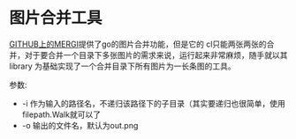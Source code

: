 # 图片合并工具

[GITHUB上的MERGI](!https://github.com/noelyahan/mergi)提供了go的图片合并功能，但是它的
cl只能两张两张的合并，对于要合并一个目录下多张图片的需求来说，运行起来非常麻烦，随手就以其library
为基础实现了一个合并目录下所有图片为一长条图的工具。

参数:
* -i 作为输入的路径名，不递归该路径下的子目录（其实要递归也很简单，使用filepath.Walk就可以了
* -o 输出的文件名，默认为out.png